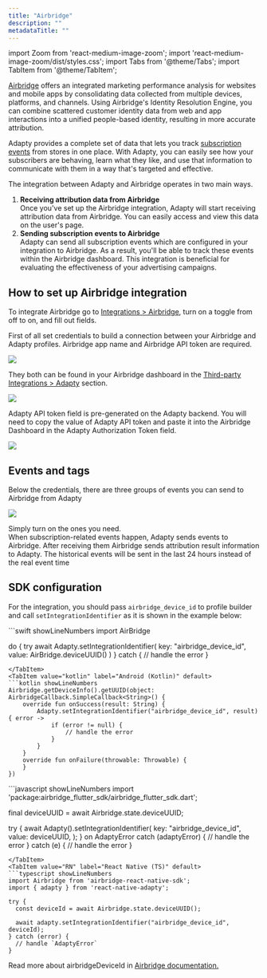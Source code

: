 ```yaml
---
title: "Airbridge"
description: ""
metadataTitle: ""
---
```


import Zoom from 'react-medium-image-zoom';
import 'react-medium-image-zoom/dist/styles.css';
import Tabs from '@theme/Tabs';
import TabItem from '@theme/TabItem'; 

[Airbridge](https://www.airbridge.io/) offers an integrated marketing performance analysis for websites and mobile apps by consolidating data collected from multiple devices, platforms, and channels. Using Airbridge's Identity Resolution Engine, you can combine scattered customer identity data from web and app interactions into a unified people-based identity, resulting in more accurate attribution.

Adapty provides a complete set of data that lets you track [subscription events](events) from stores in one place. With Adapty, you can easily see how your subscribers are behaving, learn what they like, and use that information to communicate with them in a way that's targeted and effective. 

The integration between Adapty and Airbridge operates in two main ways.

1. **Receiving attribution data from Airbridge**  
   Once you've set up the Airbridge integration, Adapty will start receiving attribution data from Airbridge. You can easily access and view this data on the user's page.
2. **Sending subscription events to Airbridge**  
   Adapty can send all subscription events which are configured in your integration to Airbridge. As a result, you'll be able to track these events within the Airbridge dashboard. This integration is beneficial for evaluating the effectiveness of your advertising campaigns.

## How to set up Airbridge integration

To integrate Airbridge go to [Integrations > Airbridge](https://app.adapty.io/integrations/airbridge), turn on a toggle from off to on, and fill out fields.

First of all set credentials to build a connection between your Airbridge and Adapty profiles. Airbridge app name and Airbridge API token are required. 


<Zoom>
  <img src={require('./img/2b31d90-Untitled-1_1.webp').default}
  style={{
    border: '1px solid #727272', /* border width and color */
    width: '700px', /* image width */
    display: 'block', /* for alignment */
    margin: '0 auto' /* center alignment */
  }}
/>
</Zoom>





They both can be found in your Airbridge dashboard in the [Third-party Integrations > Adapty](https://app.airbridge.io/app/testad/integrations/third-party/adapty) section. 


<Zoom>
  <img src={require('./img/5a2f627-Screenshot_2023-02-21_at_11.19.29_AM.webp').default}
  style={{
    border: '1px solid #727272', /* border width and color */
    width: '700px', /* image width */
    display: 'block', /* for alignment */
    margin: '0 auto' /* center alignment */
  }}
/>
</Zoom>





Adapty API token field is pre-generated on the Adapty backend. You will need to copy the value of Adapty API token and paste it into the Airbridge Dashboard in the Adapty Authorization Token field.


<Zoom>
  <img src={require('./img/ff422d1-CleanShot_2023-03-01_at_17.11.412x.webp').default}
  style={{
    border: '1px solid #727272', /* border width and color */
    width: '700px', /* image width */
    display: 'block', /* for alignment */
    margin: '0 auto' /* center alignment */
  }}
/>
</Zoom>





## Events and tags

Below the credentials, there are three groups of events you can send to Airbridge from Adapty


<Zoom>
  <img src={require('./img/eb4e3a9-CleanShot_2023-08-22_at_13.58.472x.webp').default}
  style={{
    border: '1px solid #727272', /* border width and color */
    width: '700px', /* image width */
    display: 'block', /* for alignment */
    margin: '0 auto' /* center alignment */
  }}
/>
</Zoom>





Simply turn on the ones you need.  
When subscription-related events happen, Adapty sends events to Airbridge. After receiving them Airbridge sends attribution result information to Adapty. The historical events will be sent in the last 24 hours instead of the real event time

## SDK configuration

For the integration, you should pass `airbridge_device_id` to profile builder and call `setIntegrationIdentifier` as it is shown in the example below: 

<Tabs groupId="airbridge">
<TabItem value="Swift" label="iOS (Swift)" default>
```swift showLineNumbers
import AirBridge

do {
    try await Adapty.setIntegrationIdentifier(
        key: "airbridge_device_id", 
        value: AirBridge.deviceUUID()
    )
} catch {
    // handle the error
}
```
</TabItem>
<TabItem value="kotlin" label="Android (Kotlin)" default>
```kotlin showLineNumbers
Airbridge.getDeviceInfo().getUUID(object: AirbridgeCallback.SimpleCallback<String>() {
    override fun onSuccess(result: String) {
        Adapty.setIntegrationIdentifier("airbridge_device_id", result) { error ->
            if (error != null) {
                // handle the error
            }
        }
    }
    override fun onFailure(throwable: Throwable) {
    }
})
```
</TabItem>
<TabItem value="Flutter" label="Flutter (Dart)" default>
```javascript showLineNumbers
import 'package:airbridge_flutter_sdk/airbridge_flutter_sdk.dart';

final deviceUUID = await Airbridge.state.deviceUUID;

try {
    await Adapty().setIntegrationIdentifier(
        key: "airbridge_device_id", 
        value: deviceUUID,
    );
} on AdaptyError catch (adaptyError) {
    // handle the error
} catch (e) {
    // handle the error
}
```
</TabItem>
<TabItem value="RN" label="React Native (TS)" default>
```typescript showLineNumbers
import Airbridge from 'airbridge-react-native-sdk';
import { adapty } from 'react-native-adapty';

try {
  const deviceId = await Airbridge.state.deviceUUID();

  await adapty.setIntegrationIdentifier("airbridge_device_id", deviceId);
} catch (error) {
  // handle `AdaptyError`
}
```
</TabItem>
</Tabs>

Read more about airbridgeDeviceId in [Airbridge documentation.](https://developers.airbridge.io/v1.1-en/docs/airbridge-device-id)